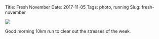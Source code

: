 Title: Fresh November
Date: 2017-11-05
Tags: photo, running
Slug: fresh-november

<img src="{static}/media/images/2017-11-05 canal.jpg" class="align-center" loading="lazy"/>

Good morning 10km run to clear out the stresses of the week.
